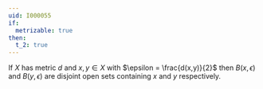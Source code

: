 ```yaml
---
uid: I000055
if:
  metrizable: true
then:
  t_2: true
---
```

If $X$ has metric $d$ and $x,y \in X$ with $\epsilon = \frac{d(x,y)}{2}$ then $B(x,\epsilon)$ and $B(y,\epsilon)$ are disjoint open sets containing $x$ and $y$ respectively.


